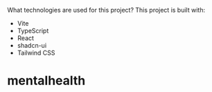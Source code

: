 What technologies are used for this project?
This project is built with:
- Vite
- TypeScript
- React
- shadcn-ui
- Tailwind CSS
# mentalhealth
